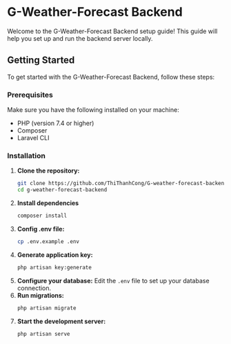 # G-Weather-Forecast Backend

Welcome to the G-Weather-Forecast Backend setup guide! This guide will help you set up and run the backend server locally.

## Getting Started

To get started with the G-Weather-Forecast Backend, follow these steps:

### Prerequisites

Make sure you have the following installed on your machine:
- PHP (version 7.4 or higher)
- Composer
- Laravel CLI

### Installation
1. **Clone the repository:**
   ```bash
   git clone https://github.com/ThiThanhCong/G-weather-forecast-backend.git
   cd g-weather-forecast-backend
    ```
2. **Install dependencies**
   ```bash
   composer install
   ```
3. **Config .env file:**
   ```bash
   cp .env.example .env
   ```
4. **Generate application key:**
   ```bash
   php artisan key:generate
   ```
5. **Configure your database:**
   Edit the `.env` file to set up your database connection.
6. **Run migrations:**
   ```bash
   php artisan migrate 
   ```
7. **Start the development server:**
   ```bash
   php artisan serve
   ```
